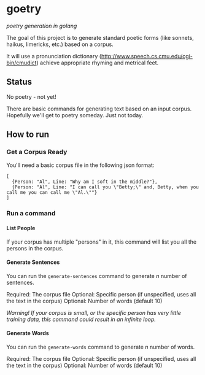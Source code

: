 # goetry

_poetry generation in golang_

The goal of this project is to generate standard poetic forms (like sonnets, haikus, limericks, etc.) based on a corpus.

It will use a pronunciation dictionary (http://www.speech.cs.cmu.edu/cgi-bin/cmudict) achieve appropriate rhyming and metrical feet.

## Status

No poetry - not yet!

There are basic commands for generating text based on an input corpus. Hopefully we'll get to poetry someday. Just not today.

## How to run

### Get a Corpus Ready

You'll need a basic corpus file in the following json format:

```
[
  {Person: "Al", Line: "Why am I soft in the middle?"},
  {Person: "Al", Line: "I can call you \"Betty;\" and, Betty, when you call me you can call me \"Al.\""}
]
```

### Run a command

#### List People
If your corpus has multiple "persons" in it, this command will list you all the persons in the corpus.

#### Generate Sentences
You can run the `generate-sentences` command to generate _n_ number of sentences.

Required: The corpus file
Optional: Specific person (if unspecified, uses all the text in the corpus)
Optional: Number of words (default 10)

_Warning! If your corpus is small, or the specific person has very little training data, this command could result in an infinite loop._

#### Generate Words
You can run the `generate-words` command to generate _n_ number of words.

Required: The corpus file
Optional: Specific person (if unspecified, uses all the text in the corpus)
Optional: Number of words (default 10)